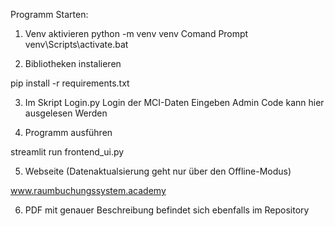 Programm Starten:

1. Venv aktivieren 
python -m venv venv
Comand Prompt
venv\Scripts\activate.bat

2. Bibliotheken instalieren

pip install -r requirements.txt

3. Im Skript Login.py Login der MCI-Daten Eingeben
Admin Code kann hier ausgelesen Werden

4. Programm ausführen

streamlit run frontend_ui.py

5. Webseite (Datenaktualsierung geht nur über den Offline-Modus)

www.raumbuchungssystem.academy

6. PDF mit genauer Beschreibung befindet sich ebenfalls im Repository 

